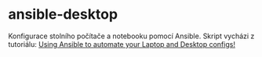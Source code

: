 # ansible-desktop
Konfigurace stolního počítače a notebooku pomocí Ansible.
Skript vycházi z tutoriálu: [Using Ansible to automate your Laptop and Desktop configs!](https://piped.kavin.rocks/watch?v=gIDywsGBqf4)
